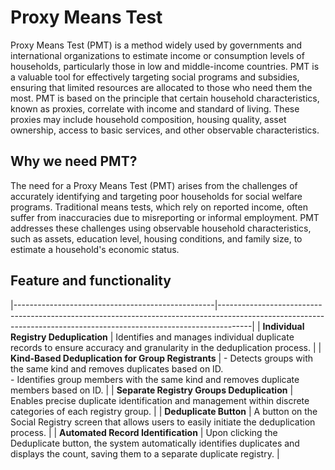# Proxy Means Test

Proxy Means Test (PMT) is a method widely used by governments and international organizations to estimate income or consumption levels of households, particularly those in low and middle-income countries. PMT is a valuable tool for effectively targeting social programs and subsidies, ensuring that limited resources are allocated to those who need them the most. PMT is based on the principle that certain household characteristics, known as proxies, correlate with income and standard of living. These proxies may include household composition, housing quality, asset ownership, access to basic services, and other observable characteristics.

## Why we need PMT?

The need for a Proxy Means Test (PMT) arises from the challenges of accurately identifying and targeting poor households for social welfare programs. Traditional means tests, which rely on reported income, often suffer from inaccuracies due to misreporting or informal employment. PMT addresses these challenges using observable household characteristics, such as assets, education level, housing conditions, and family size, to estimate a household's economic status.

## Feature and functionality
|--------------------------------------------------|--------------------------------------------------------------------------------------------------------------------------------------------------------------------|
| **Individual Registry Deduplication**            | Identifies and manages individual duplicate records to ensure accuracy and granularity in the deduplication process.                                                |
| **Kind-Based Deduplication for Group Registrants** | - Detects groups with the same kind and removes duplicates based on ID.<br> - Identifies group members with the same kind and removes duplicate members based on ID. |
| **Separate Registry Groups Deduplication**       | Enables precise duplicate identification and management within discrete categories of each registry group.                                                          |
| **Deduplicate Button**                           | A button on the Social Registry screen that allows users to easily initiate the deduplication process.                                                               |
| **Automated Record Identification**              | Upon clicking the Deduplicate button, the system automatically identifies duplicates and displays the count, saving them to a separate duplicate registry.           |
